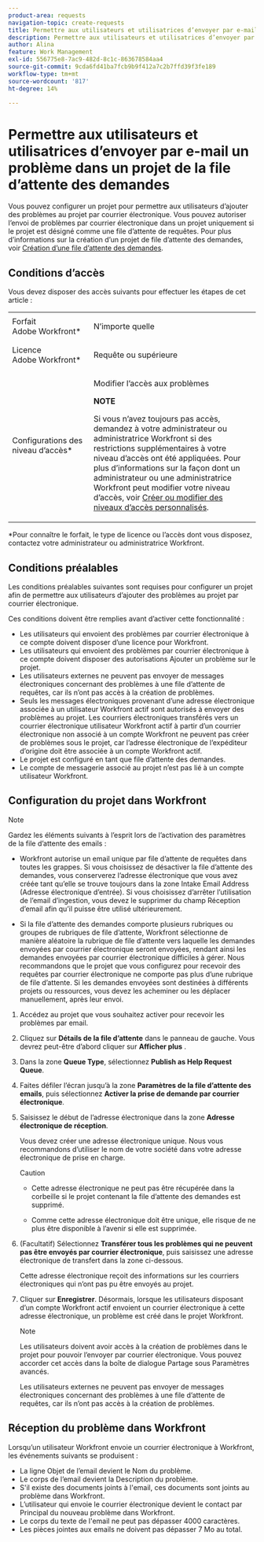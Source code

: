 ```yaml
---
product-area: requests
navigation-topic: create-requests
title: Permettre aux utilisateurs et utilisatrices d’envoyer par e-mail un problème dans un projet de la file d’attente des demandes
description: Permettre aux utilisateurs et utilisatrices d’envoyer par e-mail un problème dans un projet de la file d’attente des demandes
author: Alina
feature: Work Management
exl-id: 556775e8-7ac9-482d-8c1c-863678584aa4
source-git-commit: 9cda6fd41ba7fcb9b9f412a7c2b7ffd39f3fe189
workflow-type: tm+mt
source-wordcount: '817'
ht-degree: 14%

---
```


# Permettre aux utilisateurs et utilisatrices d’envoyer par e-mail un problème dans un projet de la file d’attente des demandes

<!--
<p style="color: #ff1493;" data-mc-conditions="QuicksilverOrClassic.Draft mode">(NOTE:&nbsp;When updating POP account information here, also update information in these articles: Allowing users to reply to email notifications, Configuring Email Notifications, Understanding the Queue Details Tab in a Project )</p>
-->

Vous pouvez configurer un projet pour permettre aux utilisateurs d’ajouter des problèmes au projet par courrier électronique. Vous pouvez autoriser l’envoi de problèmes par courrier électronique dans un projet uniquement si le projet est désigné comme une file d’attente de requêtes. Pour plus d’informations sur la création d’un projet de file d’attente des demandes, voir [Création d’une file d’attente des demandes](../../../manage-work/requests/create-and-manage-request-queues/create-request-queue.md).

## Conditions d’accès

Vous devez disposer des accès suivants pour effectuer les étapes de cet article :

<table style="table-layout:auto"> 
 <col> 
 </col> 
 <col> 
 </col> 
 <tbody> 
  <tr> 
   <td role="rowheader">Forfait Adobe Workfront*</td> 
   <td> <p>N’importe quelle</p> </td> 
  </tr> 
  <tr> 
   <td role="rowheader">Licence Adobe Workfront*</td> 
   <td> <p>Requête ou supérieure</p> </td> 
  </tr> 
  <tr> 
   <td role="rowheader">Configurations des niveau d’accès*</td> 
   <td> <p>Modifier l’accès aux problèmes</p> <p><b>NOTE</b>

Si vous n’avez toujours pas accès, demandez à votre administrateur ou administratrice Workfront si des restrictions supplémentaires à votre niveau d’accès ont été appliquées. Pour plus d’informations sur la façon dont un administrateur ou une administratrice Workfront peut modifier votre niveau d’accès, voir <a href="../../../administration-and-setup/add-users/configure-and-grant-access/create-modify-access-levels.md" class="MCXref xref">Créer ou modifier des niveaux d’accès personnalisés</a>.</p> </td>
</tr> <!--
   <tr data-mc-conditions="QuicksilverOrClassic.Draft mode"> 
    <td role="rowheader">Object permissions</td> 
    <td> <p>To configure the request queue, you must have Manage permissions to the project.</p> <p>For information on requesting additional access, see <a href="../../../workfront-basics/grant-and-request-access-to-objects/request-access.md" class="MCXref xref">Request access to objects </a>.<br></p> </td> 
   </tr>
  --> 
 </tbody> 
</table>

&#42;Pour connaître le forfait, le type de licence ou l’accès dont vous disposez, contactez votre administrateur ou administratrice Workfront.

## Conditions préalables

Les conditions préalables suivantes sont requises pour configurer un projet afin de permettre aux utilisateurs d’ajouter des problèmes au projet par courrier électronique.

Ces conditions doivent être remplies avant d’activer cette fonctionnalité :

* Les utilisateurs qui envoient des problèmes par courrier électronique à ce compte doivent disposer d’une licence pour Workfront.
* Les utilisateurs qui envoient des problèmes par courrier électronique à ce compte doivent disposer des autorisations Ajouter un problème sur le projet.
* Les utilisateurs externes ne peuvent pas envoyer de messages électroniques concernant des problèmes à une file d’attente de requêtes, car ils n’ont pas accès à la création de problèmes.
* Seuls les messages électroniques provenant d’une adresse électronique associée à un utilisateur Workfront actif sont autorisés à envoyer des problèmes au projet. Les courriers électroniques transférés vers un courrier électronique utilisateur Workfront actif à partir d’un courrier électronique non associé à un compte Workfront ne peuvent pas créer de problèmes sous le projet, car l’adresse électronique de l’expéditeur d’origine doit être associée à un compte Workfront actif.
* Le projet est configuré en tant que file d’attente des demandes.
* Le compte de messagerie associé au projet n’est pas lié à un compte utilisateur Workfront.

## Configuration du projet dans Workfront

>[!NOTE]
>
>Gardez les éléments suivants à l’esprit lors de l’activation des paramètres de la file d’attente des emails :
>
>* Workfront autorise un email unique par file d’attente de requêtes dans toutes les grappes. Si vous choisissez de désactiver la file d’attente des demandes, vous conserverez l’adresse électronique que vous avez créée tant qu’elle se trouve toujours dans la zone Intake Email Address (Adresse électronique d’entrée). Si vous choisissez d’arrêter l’utilisation de l’email d’ingestion, vous devez le supprimer du champ Réception d’email afin qu’il puisse être utilisé ultérieurement.
>
>* Si la file d’attente des demandes comporte plusieurs rubriques ou groupes de rubriques de file d’attente, Workfront sélectionne de manière aléatoire la rubrique de file d’attente vers laquelle les demandes envoyées par courrier électronique seront envoyées, rendant ainsi les demandes envoyées par courrier électronique difficiles à gérer.
>Nous recommandons que le projet que vous configurez pour recevoir des requêtes par courrier électronique ne comporte pas plus d’une rubrique de file d’attente. Si les demandes envoyées sont destinées à différents projets ou ressources, vous devez les acheminer ou les déplacer manuellement, après leur envoi.

1. Accédez au projet que vous souhaitez activer pour recevoir les problèmes par email.
1. Cliquez sur **Détails de la file d’attente** dans le panneau de gauche. Vous devrez peut-être d’abord cliquer sur **Afficher plus** .
1. Dans la zone **Queue Type**, sélectionnez **Publish as Help Request Queue**.

1. Faites défiler l’écran jusqu’à la zone **Paramètres de la file d’attente des emails**, puis sélectionnez **Activer la prise de demande par courrier électronique**.

1. Saisissez le début de l’adresse électronique dans la zone **Adresse électronique de réception**.

   Vous devez créer une adresse électronique unique. Nous vous recommandons d’utiliser le nom de votre société dans votre adresse électronique de prise en charge.

   >[!CAUTION]
   >
   >* Cette adresse électronique ne peut pas être récupérée dans la corbeille si le projet contenant la file d’attente des demandes est supprimé.
   >
   >* Comme cette adresse électronique doit être unique, elle risque de ne plus être disponible à l’avenir si elle est supprimée.
   <!--
   >This was the case previously, but it's not working this way anymore, since August 2022: * Emails forwarded to this email address are not added as issues to the project in&nbsp;Workfront. Only emails created from this email address are added as issues.
   -->

1. (Facultatif) Sélectionnez **Transférer tous les problèmes qui ne peuvent pas être envoyés par courrier électronique**, puis saisissez une adresse électronique de transfert dans la zone ci-dessous.

   Cette adresse électronique reçoit des informations sur les courriers électroniques qui n’ont pas pu être envoyés au projet.

1. Cliquer sur **Enregistrer**. Désormais, lorsque les utilisateurs disposant d’un compte Workfront actif envoient un courrier électronique à cette adresse électronique, un problème est créé dans le projet Workfront.

   >[!NOTE]
   >
   >Les utilisateurs doivent avoir accès à la création de problèmes dans le projet pour pouvoir l’envoyer par courrier électronique. Vous pouvez accorder cet accès dans la boîte de dialogue Partage sous Paramètres avancés.
   >
   >Les utilisateurs externes ne peuvent pas envoyer de messages électroniques concernant des problèmes à une file d’attente de requêtes, car ils n’ont pas accès à la création de problèmes.

## Réception du problème dans Workfront

Lorsqu’un utilisateur Workfront envoie un courrier électronique à Workfront, les événements suivants se produisent :

* La ligne Objet de l’email devient le Nom du problème.
* Le corps de l’email devient la Description du problème.
* S&#39;il existe des documents joints à l&#39;email, ces documents sont joints au problème dans Workfront.
* L’utilisateur qui envoie le courrier électronique devient le contact par Principal du nouveau problème dans Workfront.
* Le corps du texte de l&#39;email ne peut pas dépasser 4000 caractères.
* Les pièces jointes aux emails ne doivent pas dépasser 7 Mo au total.
